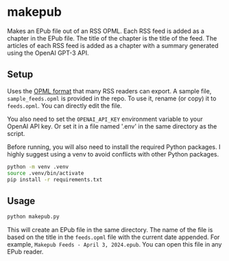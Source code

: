 # makepub

Makes an EPub file out of an RSS OPML. Each RSS feed is added as a chapter in the EPub file. The title of the chapter is the title of the feed. The articles of each RSS feed is added as a chapter with a summary generated using the OpenAI GPT-3 API.

## Setup

Uses the [OPML format](https://en.wikipedia.org/wiki/OPML) that many RSS readers can export. A sample file, `sample_feeds.opml` is provided in the repo. To use it, rename (or copy) it to `feeds.opml`. You can directly edit the file.

You also need to set the `OPENAI_API_KEY` environment variable to your OpenAI API key. Or set it in a file named '.env' in the same directory as the script.

Before running, you will also need to install the required Python packages. I highly suggest using a venv to avoid conflicts with other Python packages.

```bash
python -m venv .venv
source .venv/bin/activate
pip install -r requirements.txt
```

## Usage

```bash
python makepub.py
```

This will create an EPub file in the same directory. The name of the file is based on the title in the `feeds.opml` file with the current date appended. For example, `Makepub Feeds - April 3, 2024.epub`. You can open this file in any EPub reader.
